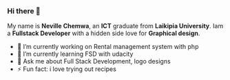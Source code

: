 ### Hi there 👋
My name is **Neville Chemwa**, an **ICT** graduate from **Laikipia University**. Iam a **Fullstack Developer** with a hidden side love for **Graphical design**.



- 🔭 I’m currently working on Rental management system with php
- 🌱 I’m currently learning FSD with udacity
- 💬 Ask me about Full Stack Development, logo designs
- ⚡ Fun fact: i love trying out recipes
